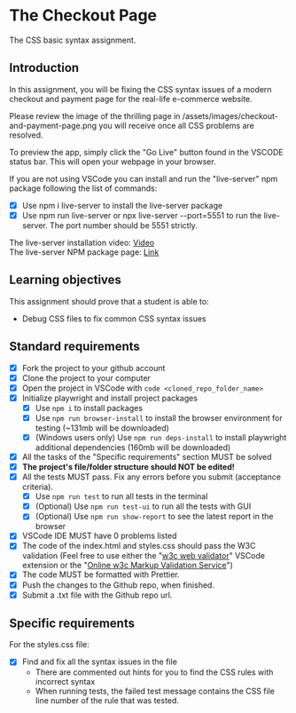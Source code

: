 # The Checkout Page

The CSS basic syntax assignment.

## Introduction

In this assignment, you will be fixing the CSS syntax issues of a modern
checkout and payment page for the real-life e-commerce website.

Please review the image of the thrilling page in
/assets/images/checkout-and-payment-page.png you will receive once all CSS
problems are resolved.

To preview the app, simply click the "Go Live" button found in the VSCODE status
bar. This will open your webpage in your browser.

If you are not using VSCode you can install and run the "live-server" npm
package following the list of commands:

- [x] Use npm i live-server to install the live-server package
- [x] Use npm run live-server or npx live-server --port=5551 to run the
      live-server. The port number should be 5551 strictly.

The live-server installation video:
[Video](https://www.loom.com/share/ca99ebec79d14bfa9fc4dd012661f919?sid=4ed63e9d-f8b8-4adf-bfc5-fff16d7f15cd)  
The live-server NPM package page:
[Link](https://www.npmjs.com/package/live-server)

## Learning objectives

This assignment should prove that a student is able to:

- Debug CSS files to fix common CSS syntax issues

## Standard requirements

- [x] Fork the project to your github account
- [x] Clone the project to your computer
- [x] Open the project in VSCode with `code <cloned_repo_folder_name>`
- [x] Initialize playwright and install project packages
  - [x] Use `npm i` to install packages
  - [x] Use `npm run browser-install` to install the browser environment for
        testing (~131mb will be downloaded)
  - [x] (Windows users only) Use `npm run deps-install` to install playwright
        additional dependencies (160mb will be downloaded)
- [x] All the tasks of the "Specific requirements" section MUST be solved
- [x] **The project's file/folder structure should NOT be edited!**
- [x] All the tests MUST pass. Fix any errors before you submit (acceptance
      criteria).
  - [x] Use `npm run test` to run all tests in the terminal
  - [x] (Optional) Use `npm run test-ui` to run all the tests with GUI
  - [x] (Optional) Use `npm run show-report` to see the latest report in the
        browser
- [x] VSCode IDE MUST have 0 problems listed
- [x] The code of the index.html and styles.css should pass the W3C validation
      (Feel free to use either the
      "[w3c web validator](https://marketplace.visualstudio.com/items?itemName=CelianRiboulet.webvalidator)"
      VSCode extension or the
      "[Online w3c Markup Validation Service](https://validator.w3.org/#validate_by_input)")
- [x] The code MUST be formatted with Prettier.
- [x] Push the changes to the Github repo, when finished.
- [x] Submit a .txt file with the Github repo url.

## Specific requirements

For the styles.css file:

- [x] Find and fix all the syntax issues in the file
  - There are commented out hints for you to find the CSS rules with incorrect
    syntax
  - When running tests, the failed test message contains the CSS file line
    number of the rule that was tested.
